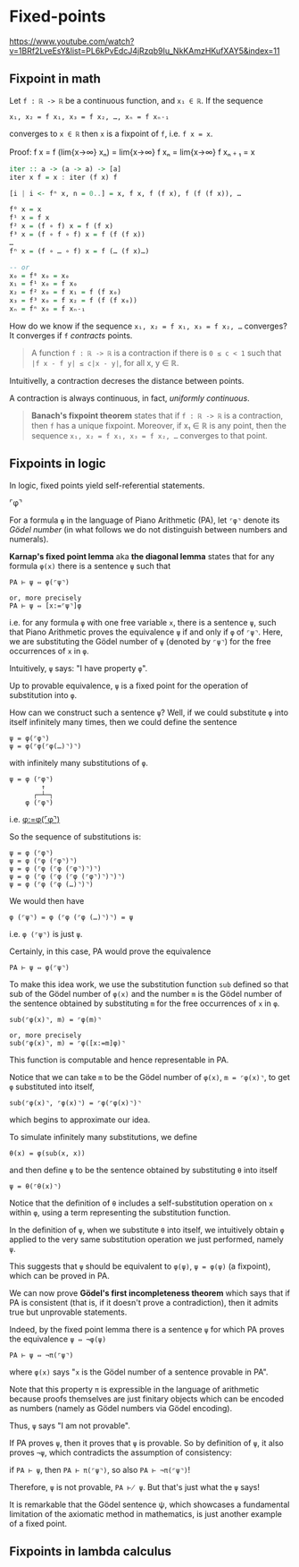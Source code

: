 # Fixed-points

https://www.youtube.com/watch?v=1BRf2LveEsY&list=PL6kPvEdcJ4jRzqb9Iu_NkKAmzHKufXAY5&index=11

## Fixpoint in math

Let `f : ℝ -> ℝ` be a continuous function, and `x₁ ∈ ℝ`. If the sequence

    x₁, x₂ = f x₁, x₃ = f x₂, …, xₙ = f xₙ˗₁

converges to `x ∈ ℝ` then `x` is a fixpoint of `f`, i.e. `f x = x`.

Proof: f x = f (lim{x→∞} xₙ) = lim{x→∞} f xₙ = lim{x→∞} f xₙ﹢₁ = x

```hs
iter :: a -> (a -> a) -> [a]
iter x f = x : iter (f x) f

[i | i <- fⁿ x, n = 0..] = x, f x, f (f x), f (f (f x)), …

f⁰ x = x
f¹ x = f x
f² x = (f ∘ f) x = f (f x)
f³ x = (f ∘ f ∘ f) x = f (f (f x))
…
fⁿ x = (f ∘ … ∘ f) x = f (… (f x)…)

-- or
x₀ = f⁰ x₀ = x₀
x₁ = f¹ x₀ = f x₀
x₂ = f² x₀ = f x₁ = f (f x₀)
x₃ = f³ x₀ = f x₂ = f (f (f x₀))
xₙ = fⁿ x₀ = f xₙ˗₁
```

How do we know if the sequence `x₁, x₂ = f x₁, x₃ = f x₂, …` converges? 
It converges if `f` *contracts* points.

>A function `f : ℝ -> ℝ` is a contraction if there is `0 ≤ c < 1` such that
>`|f x - f y| ≤ c|x - y|`, for all x, y ∈ ℝ.

Intuitivelly, a contraction decreses the distance between points.

A contraction is always continuous, in fact, *uniformly continuous*.

>**Banach's fixpoint theorem** states that if `f : ℝ -> ℝ` is a contraction, then `f` has a unique fixpoint. Moreover, if x₁ ∈ ℝ is any point, then the sequence `x₁, x₂ = f x₁, x₃ = f x₂, …` converges to that point.

## Fixpoints in logic

In logic, fixed points yield self-referential statements.

⌜φ⌝

For a formula `φ` in the language of Piano Arithmetic (PA), let `⌜φ⌝` denote its *Gödel number* (in what follows we do not distinguish between numbers and numerals).

**Karnap's fixed point lemma** aka **the diagonal lemma** states that 
for any formula `φ(x)` there is a sentence `ψ` such that

    PA ⊢ ψ ⇔ φ(⌜ψ⌝)

    or, more precisely
    PA ⊢ ψ ⇔ [x:=⌜ψ⌝]φ

i.e. for any formula `φ` with one free variable `x`, there is a sentence `ψ`, such that Piano Arithmetic proves the equivalence `ψ` if and only if `φ` of `⌜ψ⌝`. Here, we are substituting the Gödel number of `ψ` (denoted by `⌜ψ⌝`) for the free occurrences of `x` in `φ`.

Intuitively, `ψ` says: "I have property `φ`".

Up to provable equivalence, `ψ` is a fixed point for the operation of substitution into `φ`.

How can we construct such a sentence `ψ`? Well, if we could substitute `φ` into itself infinitely many times, then we could define the sentence

    ψ = φ(⌜φ⌝)
    ψ = φ(⌜φ(⌜φ(…)⌝)⌝)

with infinitely many substitutions of `φ`.

    ψ = φ (⌜φ⌝)
            ↑
          ┌─┴─┐
        φ (⌜φ⌝)

i.e. [φ:=φ(⌜φ⌝)](⌜φ⌝)

So the sequence of substitutions is:

    ψ = φ (⌜φ⌝)
    ψ = φ (⌜φ (⌜φ⌝)⌝)
    ψ = φ (⌜φ (⌜φ (⌜φ⌝)⌝)⌝)
    ψ = φ (⌜φ (⌜φ (⌜φ (⌜φ⌝)⌝)⌝)⌝)
    ψ = φ (⌜φ (⌜φ (…)⌝)⌝)

We would then have

    φ (⌜ψ⌝) = φ (⌜φ (⌜φ (…)⌝)⌝) = ψ

i.e. `φ (⌜ψ⌝)` is just `ψ`.

Certainly, in this case, PA would prove the equivalence

    PA ⊢ ψ ⇔ φ(⌜ψ⌝)

To make this idea work, we use the substitution function `sub` defined so that sub of the Gödel number of `φ(x)` and the number `m` is the Gödel number of the sentence obtained by substituting `m` for the free occurrences of `x` in `φ`.

    sub(⌜φ(x)⌝, m) = ⌜φ(m)⌝

    or, more precisely
    sub(⌜φ(x)⌝, m) = ⌜φ([x:=m]φ)⌝

This function is computable and hence representable in PA.

Notice that we can take `m` to be the Gödel number of `φ(x)`, `m = ⌜φ(x)⌝`, to get `φ` substituted into itself,

    sub(⌜φ(x)⌝, ⌜φ(x)⌝) = ⌜φ(⌜φ(x)⌝)⌝

which begins to approximate our idea.

To simulate infinitely many substitutions, we define

    θ(x) = φ(sub(x, x))

and then define `ψ` to be the sentence obtained by substituting `θ` into itself

    ψ = θ(⌜θ(x)⌝)

Notice that the definition of `θ` includes a self-substitution operation on `x` within `φ`, using a term representing the substitution function.

In the definition of `ψ`, when we substitute `θ` into itself, we intuitively obtain `φ` applied to the very same substitution operation we just performed, namely `ψ`.

This suggests that `ψ` should be equivalent to `φ(ψ)`, `ψ = φ(ψ)` (a fixpoint), which can be proved in PA.

We can now prove **Gödel's first incompleteness theorem** which says that if PA is consistent (that is, if it doesn't prove a contradiction), then it admits true but unprovable statements.

Indeed, by the fixed point lemma there is a sentence `ψ` for which PA proves the equivalence `ψ ⇔ ¬φ(ψ)`

    PA ⊢ ψ ⇔ ¬π(⌜ψ⌝)

where `φ(x)` says "`x` is the Gödel number of a sentence provable in PA".

Note that this property `π` is expressible in the language of arithmetic because proofs themselves are just finitary objects which can be encoded as numbers (namely as Gödel numbers via Gödel encoding).

Thus, `ψ` says "I am not provable".

If PA proves `ψ`, then it proves that `ψ` is provable. So by definition of `ψ`, it also proves `¬ψ`, which contradicts the assumption of consistency:

if `PA ⊢ ψ`, then `PA ⊢ π(⌜ψ⌝)`, so also `PA ⊢ ¬π(⌜ψ⌝)`!

Therefore, `ψ` is not provable, `PA ⊬ ψ`. But that's just what the `ψ` says!

It is remarkable that the Gödel sentence ψ, which showcases a fundamental limitation of the axiomatic method in mathematics, is just another example of a fixed point.

## Fixpoints in lambda calculus
